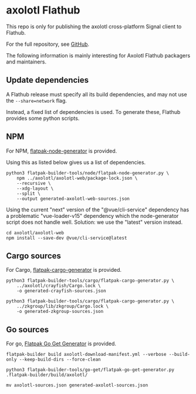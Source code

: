 # axolotl Flathub

This repo is only for publishing the axolotl cross-platform Signal client to Flathub.

For the full repository, see [GitHub](https://github.com/nanu-c/axolotl).

The following information is mainly interesting for Axolotl Flathub packagers and maintainers.

## Update dependencies

A Flathub release must specify all its build dependencies, and may not use the `--share=network` flag.

Instead, a fixed list of dependencies is used. To generate these, Flathub provides some python scripts.

## NPM

For NPM, [flatpak-node-generator](https://github.com/flatpak/flatpak-builder-tools/blob/master/node/README.md) is
provided.

Using this as listed below gives us a list of dependencies.

```shell
python3 flatpak-builder-tools/node/flatpak-node-generator.py \
    npm ../axolotl/axolotl-web/package-lock.json \
    --recursive \
    --xdg-layout \
    --split \
    --output generated-axolotl-web-sources.json
```

Using the current "next" version of the "@vue/cli-service" dependency has a problematic "vue-loader-v15" dependency
which the node-generator script does not handle well. Solution: we use the "latest" version instead.

```shell
cd axolotl/axolotl-web
npm install --save-dev @vue/cli-service@latest
```

## Cargo sources

For Cargo, [flatpak-cargo-generator](https://github.com/flatpak/flatpak-builder-tools/blob/master/cargo/README.md) is
provided.

```shell
python3 flatpak-builder-tools/cargo/flatpak-cargo-generator.py \
    ../axolotl/crayfish/Cargo.lock \
    -o generated-crayfish-sources.json
```

```shell
python3 flatpak-builder-tools/cargo/flatpak-cargo-generator.py \
    ../zkgroup/lib/zkgroup/Cargo.lock \
    -o generated-zkgroup-sources.json
```

## Go sources

For go, [Flatpak Go Get Generator](https://github.com/flatpak/flatpak-builder-tools/blob/master/go-get/README.md) is
provided.

```shell
flatpak-builder build axolotl-download-manifest.yml --verbose --build-only --keep-build-dirs --force-clean
```

```shell
python3 flatpak-builder-tools/go-get/flatpak-go-get-generator.py .flatpak-builder/build/axolotl/
```

```shell
mv axolotl-sources.json generated-axolotl-sources.json
```